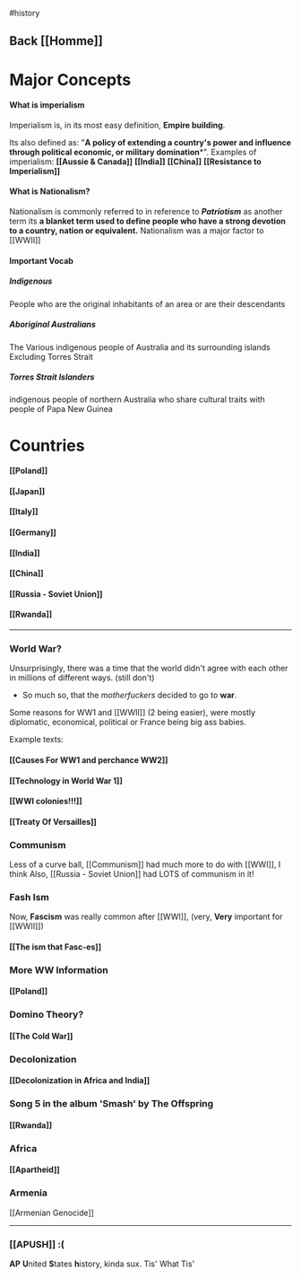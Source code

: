 #history

## Back [[Homme]]
# Major Concepts
#### What is imperialism
Imperialism is, in its most easy definition, **Empire building**.

Its also defined as: "**A policy of extending a country's power and influence through political economic, or military domination***".
Examples of imperialism:
	**[[Aussie & Canada]]**
	**[[India]]**
	**[[China]]**
	**[[Resistance to Imperialism]]**

#### What is Nationalism?
Nationalism is commonly referred to in reference to ***Patriotism*** as another term
its **a blanket term used to define people who have a strong devotion to a country, nation or equivalent.**
Nationalism was a major factor to [[WWII]]
#### Important Vocab
##### Indigenous
People who are the original inhabitants of an area or are their descendants
##### Aboriginal Australians
The Various indigenous people of Australia and its surrounding islands Excluding Torres Strait
##### Torres Strait Islanders
indigenous people of northern Australia who share cultural traits with people of Papa New Guinea

# Countries
#### [[Poland]]
#### [[Japan]]
#### [[Italy]]
#### [[Germany]]

#### [[India]]

#### [[China]]

#### [[Russia - Soviet Union]]

#### [[Rwanda]]

---

### World War?
Unsurprisingly, there was a time that the world didn't agree with each other in millions of different ways. (still don't)
- So much so, that the *motherfuckers* decided to go to **war**.

Some reasons for WW1 and [[WWII]] (2 being easier), were mostly diplomatic, economical, political or France being big ass babies.

Example texts:	
#### [[Causes For WW1 and perchance WW2]]
#### [[Technology in World War 1]]
#### [[WWI colonies!!!]]
#### [[Treaty Of Versailles]]
### Communism
Less of a curve ball, [[Communism]] had much more to do with [[WWI]], I think
Also, [[Russia - Soviet Union]] had LOTS of communism in it!
### Fash Ism
Now, **Fascism** was really common after [[WWI]], (very, **Very** important for [[WWII]])
#### [[The ism that Fasc-es]]

### More WW Information
#### [[Poland]]

### Domino Theory?
#### [[The Cold War]]

### Decolonization 

#### [[Decolonization in Africa and India]]

### Song 5 in the album 'Smash' by The Offspring 
#### [[Rwanda]]

### Africa 
#### [[Apartheid]]

### Armenia 
[[Armenian Genocide]]

---
### [[APUSH]] :(
**AP** **U**nited **S**tates **h**istory, kinda sux.
Tis' What Tis'
